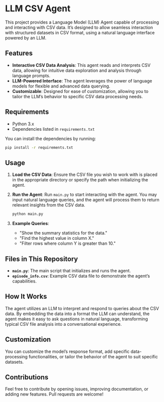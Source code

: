 # LLM CSV Agent

This project provides a Language Model (LLM) Agent capable of processing and interacting with CSV data. It’s designed to allow seamless interaction with structured datasets in CSV format, using a natural language interface powered by an LLM.

## Features

- **Interactive CSV Data Analysis**: This agent reads and interprets CSV data, allowing for intuitive data exploration and analysis through language prompts.
- **LLM-Powered Interface**: The agent leverages the power of language models for flexible and advanced data querying.
- **Customizable**: Designed for ease of customization, allowing you to tailor the LLM’s behavior to specific CSV data processing needs.

## Requirements

- Python 3.x
- Dependencies listed in `requirements.txt`

You can install the dependencies by running:
```bash
pip install -r requirements.txt
```

## Usage

1. **Load the CSV Data**:
   Ensure the CSV file you wish to work with is placed in the appropriate directory or specify the path when initializing the agent.

2. **Run the Agent**:
   Run `main.py` to start interacting with the agent. You may input natural language queries, and the agent will process them to return relevant insights from the CSV data.

   ```bash
   python main.py
   ```

3. **Example Queries**:
   - "Show the summary statistics for the data."
   - "Find the highest value in column X."
   - "Filter rows where column Y is greater than 10."

## Files in This Repository

- **`main.py`**: The main script that initializes and runs the agent.
- **`episode_info.csv`**: Example CSV data file to demonstrate the agent’s capabilities.

## How It Works

The agent utilizes an LLM to interpret and respond to queries about the CSV data. By embedding the data into a format the LLM can understand, the agent makes it easy to ask questions in natural language, transforming typical CSV file analysis into a conversational experience.

## Customization

You can customize the model’s response format, add specific data-processing functionalities, or tailor the behavior of the agent to suit specific datasets.

## Contributions

Feel free to contribute by opening issues, improving documentation, or adding new features. Pull requests are welcome!
